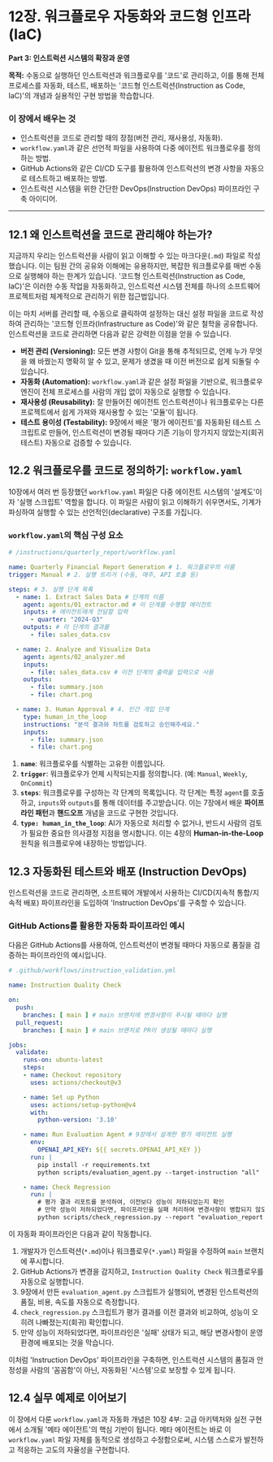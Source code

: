 # 12장. 워크플로우 자동화와 코드형 인프라 (IaC)

**Part 3: 인스트럭션 시스템의 확장과 운영**

**목적:** 수동으로 실행하던 인스트럭션과 워크플로우를 '코드'로 관리하고, 이를 통해 전체 프로세스를 자동화, 테스트, 배포하는 '코드형 인스트럭션(Instruction as Code, IaC)'의 개념과 실용적인 구현 방법을 학습합니다.

### 이 장에서 배우는 것
- 인스트럭션을 코드로 관리할 때의 장점(버전 관리, 재사용성, 자동화).
- `workflow.yaml`과 같은 선언적 파일을 사용하여 다중 에이전트 워크플로우를 정의하는 방법.
- GitHub Actions와 같은 CI/CD 도구를 활용하여 인스트럭션의 변경 사항을 자동으로 테스트하고 배포하는 방법.
- 인스트럭션 시스템을 위한 간단한 DevOps(Instruction DevOps) 파이프라인 구축 아이디어.

---

## 12.1 왜 인스트럭션을 코드로 관리해야 하는가?

지금까지 우리는 인스트럭션을 사람이 읽고 이해할 수 있는 마크다운(`.md`) 파일로 작성했습니다. 이는 팀원 간의 공유와 이해에는 유용하지만, 복잡한 워크플로우를 매번 수동으로 실행해야 하는 한계가 있습니다. '코드형 인스트럭션(Instruction as Code, IaC)'은 이러한 수동 작업을 자동화하고, 인스트럭션 시스템 전체를 하나의 소프트웨어 프로젝트처럼 체계적으로 관리하기 위한 접근법입니다.

이는 마치 서버를 관리할 때, 수동으로 클릭하여 설정하는 대신 설정 파일을 코드로 작성하여 관리하는 '코드형 인프라(Infrastructure as Code)'와 같은 철학을 공유합니다. 인스트럭션을 코드로 관리하면 다음과 같은 강력한 이점을 얻을 수 있습니다.

- **버전 관리 (Versioning):** 모든 변경 사항이 Git을 통해 추적되므로, 언제 누가 무엇을 왜 바꿨는지 명확히 알 수 있고, 문제가 생겼을 때 이전 버전으로 쉽게 되돌릴 수 있습니다.
- **자동화 (Automation):** `workflow.yaml`과 같은 설정 파일을 기반으로, 워크플로우 엔진이 전체 프로세스를 사람의 개입 없이 자동으로 실행할 수 있습니다.
- **재사용성 (Reusability):** 잘 만들어진 에이전트 인스트럭션이나 워크플로우는 다른 프로젝트에서 쉽게 가져와 재사용할 수 있는 '모듈'이 됩니다.
- **테스트 용이성 (Testability):** 9장에서 배운 '평가 에이전트'를 자동화된 테스트 스크립트로 만들어, 인스트럭션이 변경될 때마다 기존 기능이 망가지지 않았는지(회귀 테스트) 자동으로 검증할 수 있습니다.

## 12.2 워크플로우를 코드로 정의하기: `workflow.yaml`

10장에서 여러 번 등장했던 `workflow.yaml` 파일은 다중 에이전트 시스템의 '설계도'이자 '실행 스크립트' 역할을 합니다. 이 파일은 사람이 읽고 이해하기 쉬우면서도, 기계가 파싱하여 실행할 수 있는 선언적인(declarative) 구조를 가집니다.

### `workflow.yaml`의 핵심 구성 요소

```yaml
# /instructions/quarterly_report/workflow.yaml

name: Quarterly Financial Report Generation # 1. 워크플로우의 이름
trigger: Manual # 2. 실행 트리거 (수동, 매주, API 호출 등)

steps: # 3. 실행 단계 목록
  - name: 1. Extract Sales Data # 단계의 이름
    agent: agents/01_extractor.md # 이 단계를 수행할 에이전트
    inputs: # 에이전트에게 전달할 입력
      - quarter: "2024-Q3"
    outputs: # 이 단계의 결과물
      - file: sales_data.csv

  - name: 2. Analyze and Visualize Data
    agent: agents/02_analyzer.md
    inputs:
      - file: sales_data.csv # 이전 단계의 출력을 입력으로 사용
    outputs:
      - file: summary.json
      - file: chart.png

  - name: 3. Human Approval # 4. 인간 개입 단계
    type: human_in_the_loop
    instructions: "분석 결과와 차트를 검토하고 승인해주세요."
    inputs:
      - file: summary.json
      - file: chart.png
```

1.  **`name`**: 워크플로우를 식별하는 고유한 이름입니다.
2.  **`trigger`**: 워크플로우가 언제 시작되는지를 정의합니다. (예: `Manual`, `Weekly`, `OnCommit`)
3.  **`steps`**: 워크플로우를 구성하는 각 단계의 목록입니다. 각 단계는 특정 `agent`를 호출하고, `inputs`와 `outputs`를 통해 데이터를 주고받습니다. 이는 7장에서 배운 **파이프라인 패턴**과 **핸드오프** 개념을 코드로 구현한 것입니다.
4.  **`type: human_in_the_loop`**: AI가 자동으로 처리할 수 없거나, 반드시 사람의 검토가 필요한 중요한 의사결정 지점을 명시합니다. 이는 4장의 **Human-in-the-Loop** 원칙을 워크플로우에 내장하는 방법입니다.

## 12.3 자동화된 테스트와 배포 (Instruction DevOps)

인스트럭션을 코드로 관리하면, 소프트웨어 개발에서 사용하는 CI/CD(지속적 통합/지속적 배포) 파이프라인을 도입하여 'Instruction DevOps'를 구축할 수 있습니다.

### GitHub Actions를 활용한 자동화 파이프라인 예시

다음은 GitHub Actions를 사용하여, 인스트럭션이 변경될 때마다 자동으로 품질을 검증하는 파이프라인의 예시입니다.

```yaml
# .github/workflows/instruction_validation.yml

name: Instruction Quality Check

on:
  push:
    branches: [ main ] # main 브랜치에 변경사항이 푸시될 때마다 실행
  pull_request:
    branches: [ main ] # main 브랜치로 PR이 생성될 때마다 실행

jobs:
  validate:
    runs-on: ubuntu-latest
    steps:
    - name: Checkout repository
      uses: actions/checkout@v3

    - name: Set up Python
      uses: actions/setup-python@v4
      with:
        python-version: '3.10'

    - name: Run Evaluation Agent # 9장에서 설계한 평가 에이전트 실행
      env:
        OPENAI_API_KEY: ${{ secrets.OPENAI_API_KEY }}
      run: |
        pip install -r requirements.txt
        python scripts/evaluation_agent.py --target-instruction "all"

    - name: Check Regression
      run: |
        # 평가 결과 리포트를 분석하여, 이전보다 성능이 저하되었는지 확인
        # 만약 성능이 저하되었다면, 파이프라인을 실패 처리하여 변경사항이 병합되지 않도록 함
        python scripts/check_regression.py --report "evaluation_report.json"
```

이 자동화 파이프라인은 다음과 같이 작동합니다.
1.  개발자가 인스트럭션(`*.md`)이나 워크플로우(`*.yaml`) 파일을 수정하여 `main` 브랜치에 푸시합니다.
2.  GitHub Actions가 변경을 감지하고, `Instruction Quality Check` 워크플로우를 자동으로 실행합니다.
3.  9장에서 만든 `evaluation_agent.py` 스크립트가 실행되어, 변경된 인스트럭션의 품질, 비용, 속도를 자동으로 측정합니다.
4.  `check_regression.py` 스크립트가 평가 결과를 이전 결과와 비교하여, 성능이 오히려 나빠졌는지(회귀) 확인합니다.
5.  만약 성능이 저하되었다면, 파이프라인은 '실패' 상태가 되고, 해당 변경사항이 운영 환경에 배포되는 것을 막습니다.

이처럼 'Instruction DevOps' 파이프라인을 구축하면, 인스트럭션 시스템의 품질과 안정성을 사람의 '꼼꼼함'이 아닌, 자동화된 '시스템'으로 보장할 수 있게 됩니다.

## 12.4 실무 예제로 이어보기

이 장에서 다룬 `workflow.yaml`과 자동화 개념은 10장 4부: 고급 아키텍처와 실전 구현에서 소개될 '메타 에이전트'의 핵심 기반이 됩니다. 메타 에이전트는 바로 이 `workflow.yaml` 파일 자체를 동적으로 생성하고 수정함으로써, 시스템 스스로가 발전하고 적응하는 고도의 자율성을 구현합니다.
